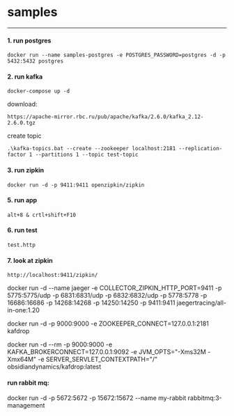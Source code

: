 # samples
---
#### 1. run postgres
```
docker run --name samples-postgres -e POSTGRES_PASSWORD=postgres -d -p 5432:5432 postgres
```
#### 2. run kafka
```
docker-compose up -d
```
download:
```
https://apache-mirror.rbc.ru/pub/apache/kafka/2.6.0/kafka_2.12-2.6.0.tgz
```
create topic
```
.\kafka-topics.bat --create --zookeeper localhost:2181 --replication-factor 1 --partitions 1 --topic test-topic
```
#### 3. run zipkin
```
docker run -d -p 9411:9411 openzipkin/zipkin
```
#### 5. run app
```
alt+8 & crtl+shift+F10
```
#### 6. run test
```
test.http
```
#### 7. look at zipkin
```
http://localhost:9411/zipkin/
```


docker run -d --name jaeger -e COLLECTOR_ZIPKIN_HTTP_PORT=9411 -p 5775:5775/udp -p 6831:6831/udp -p 6832:6832/udp -p 5778:5778 -p 16686:16686 -p 14268:14268 -p 14250:14250 -p 9411:9411 jaegertracing/all-in-one:1.20

docker run -d -p 9000:9000 -e ZOOKEEPER_CONNECT=127.0.0.1:2181 kafdrop

docker run -d --rm -p 9000:9000 -e KAFKA_BROKERCONNECT=127.0.0.1:9092 -e JVM_OPTS="-Xms32M -Xmx64M" -e SERVER_SERVLET_CONTEXTPATH="/" obsidiandynamics/kafdrop:latest

#### run  rabbit mq:
docker run -d -p 5672:5672 -p 15672:15672 --name my-rabbit rabbitmq:3-management
